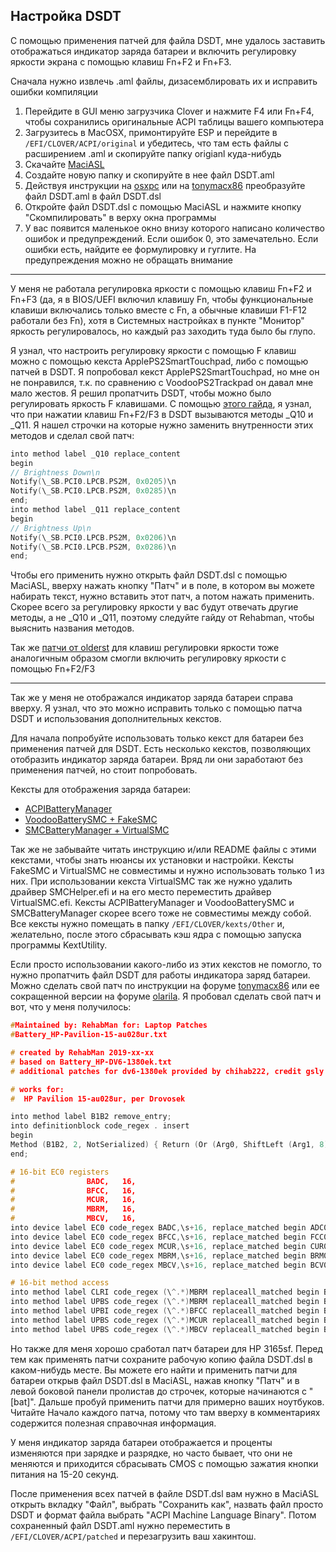 ## Настройка DSDT

С помощью применения патчей для файла DSDT, мне удалось заставить отображаться индикатор заряда батареи и включить регулировку яркости экрана с помощью клавиш Fn+F2 и Fn+F3.

Сначала нужно извлечь .aml файлы, дизасемблировать их и исправить ошибки компиляции

1. Перейдите в GUI меню загрузчика Clover и нажмите F4 или Fn+F4, чтобы сохранились оригинальные ACPI таблицы вашего компьютера
2. Загрузитесь в MacOSX, примонтируйте ESP и перейдите в `/EFI/CLOVER/ACPI/original` и убедитесь, что там есть файлы с расширением .aml и скопируйте папку origianl куда-нибудь
3. Скачайте [MaciASL](/docs/ProgramsList/HackintoshTools.md)
4. Создайте новую папку и скопируйте в нее файл DSDT.aml
5. Действуя инструкции на [osxpc](https://osxpc.ru/faq/acpi-manual/) или на [tonymacx86](https://www.tonymacx86.com/threads/guide-patching-laptop-dsdt-ssdts.152573/) преобразуйте файл DSDT.aml в файл DSDT.dsl
6. Откройте файл DSDT.dsl с помощью MaciASL и нажмите кнопку "Скомпилировать" в верху окна программы
7. У вас появится маленькое окно внизу которого написано количество ошибок и предупреждений. Если ошибок 0, это замечательно. Если ошибки есть, найдите ее формулировку и гуглите. На предупреждения можно не обращать внимание

------

У меня не работала регулировка яркости с помощью клавиш Fn+F2 и Fn+F3 (да, я в BIOS/UEFI включил клавишу Fn, чтобы функциональные клавиши включались только вместе с Fn, а обычные клавиши F1-F12 работали без Fn), хотя в Системных настройках в пункте "Монитор" яркость регулировалось, но каждый раз заходить туда было бы глупо.

Я узнал, что настроить регулировку яркости с помощью F клавиш можно с помощью кекста ApplePS2SmartTouchpad, либо с помощью патчей в DSDT. Я попробовал кекст ApplePS2SmartTouchpad, но мне он не понравился, т.к. по сравнению с VoodooPS2Trackpad он давал мне мало жестов. Я решил пропатчить DSDT, чтобы можно было регулировать яркость F клавишами. С помощью [этого гайда](https://www.tonymacx86.com/threads/guide-patching-dsdt-ssdt-for-laptop-backlight-control.152659/), я узнал, что при нажатии клавиш Fn+F2/F3 в DSDT вызываются методы _Q10 и _Q11. Я нашел строчки на которые нужно заменить внутренности этих методов и сделал свой патч:

```c
into method label _Q10 replace_content
begin
// Brightness Down\n
Notify(\_SB.PCI0.LPCB.PS2M, 0x0205)\n
Notify(\_SB.PCI0.LPCB.PS2M, 0x0285)\n
end;
into method label _Q11 replace_content
begin
// Brightness Up\n
Notify(\_SB.PCI0.LPCB.PS2M, 0x0206)\n
Notify(\_SB.PCI0.LPCB.PS2M, 0x0286)\n
end;
```

Чтобы его применить нужно открыть файл DSDT.dsl с помощью MaciASL, вверху нажать кнопку "Патч" и в поле, в котором вы можете набирать текст, нужно вставить этот патч, а потом нажать применить. Скорее всего  за регулировку яркости у вас будут отвечать другие методы, а не _Q10 и _Q11, поэтому следуйте гайду от Rehabman, чтобы выяснить названия методов.

Так же [патчи от olderst](https://github.com/olderst/Keyboard-Patches) для клавиш регулировки яркости тоже аналогичным образом смогли включить регулировку яркости с помощью Fn+F2/F3

------

Так же у меня не отображался индикатор заряда батареи справа вверху. Я узнал, что это можно исправить только с помощью патча DSDT и использования дополнительных кекстов.

Для начала попробуйте использовать только кекст для батареи без применения патчей для DSDT. Есть несколько кекстов, позволяющих отобразить индикатор заряда батареи. Вряд ли они заработают без применения патчей, но стоит попробовать.

Кексты для отображения заряда батареи:

- [ACPIBatteryManager](https://bitbucket.org/RehabMan/os-x-acpi-battery-driver/downloads/)
- [VoodooBatterySMC + FakeSMC](https://sourceforge.net/projects/hwsensors3.hwsensors.p/)
- [SMCBatteryManager + VirtualSMC](https://github.com/acidanthera/VirtualSMC/releases)

Так же не забывайте читать инструкцию и/или README файлы с этими кекстами, чтобы знать нюансы их установки и настройки. Кексты FakeSMC и VirtualSMC не совместимы и нужно использовать только 1 из них. При использовании кекста VirtualSMC так же нужно удалить драйвер SMCHelper.efi и на его место переместить драйвер VirtualSMC.efi. Кексты ACPIBatteryManager и VoodooBatterySMC и SMCBatteryManager скорее всего тоже не совместимы между собой. Все кексты нужно помещать в папку `/EFI/CLOVER/kexts/Other` и, желательно, после этого сбрасывать кэш ядра с помощью запуска программы KextUtility.

Если просто использовании какого-либо из этих кекстов не помогло, то нужно пропатчить файл DSDT для работы индикатора заряд батареи. Можно сделать свой патч по инструкции на форуме [tonymacx86](https://www.tonymacx86.com/threads/guide-how-to-patch-dsdt-for-working-battery-status.116102/) или ее сокращенной версии на форуме [olarila](https://olarila.com/forum/viewtopic.php?f=28&t=8208). Я пробовал сделать свой патч и вот, что у меня получилось:

```c
#Maintained by: RehabMan for: Laptop Patches
#Battery_HP-Pavilion-15-au028ur.txt

# created by RehabMan 2019-xx-xx
# based on Battery_HP-DV6-1380ek.txt
# additional patches for dv6-1380ek provided by chihab222, credit gsly

# works for:
#  HP Pavilion 15-au028ur, per Drovosek

into method label B1B2 remove_entry;
into definitionblock code_regex . insert
begin
Method (B1B2, 2, NotSerialized) { Return (Or (Arg0, ShiftLeft (Arg1, 8))) }\n
end;

# 16-bit EC0 registers
#                BADC,   16,
#                BFCC,   16,
#                MCUR,   16,
#                MBRM,   16,
#                MBCV,   16,
into device label EC0 code_regex BADC,\s+16, replace_matched begin ADC0,8,ADC1,8, end;
into device label EC0 code_regex BFCC,\s+16, replace_matched begin FCC0,8,FCC1,8, end;
into device label EC0 code_regex MCUR,\s+16, replace_matched begin CUR0,8,CUR1,8, end;
into device label EC0 code_regex MBRM,\s+16, replace_matched begin BRM0,8,BRM1,8, end;
into device label EC0 code_regex MBCV,\s+16, replace_matched begin BCV0,8,BCV1,8, end;

# 16-bit method access
into method label CLRI code_regex (\^.*)MBRM replaceall_matched begin B1B2\(%1BRM0,%1BRM1\) end;
into method label UPBS code_regex (\^.*)MBRM replaceall_matched begin B1B2\(%1BRM0,%1BRM1\) end;
into method label UPBI code_regex (\^.*)BFCC replaceall_matched begin B1B2\(%1FCC0,%1FCC1\) end;
into method label UPBS code_regex (\^.*)MCUR replaceall_matched begin B1B2\(%1CUR0,%1CUR1\) end;
into method label UPBS code_regex (\^.*)MBCV replaceall_matched begin B1B2\(%1BCV0,%1BCV1\) end;
```

Но также для меня хорошо сработал патч батареи для HP 3165sf. Перед тем как применять патчи сохраните рабочую копию файла DSDT.dsl в каком-нибудь месте. Вы можете его найти и применить патчи для батареи открыв файл DSDT.dsl в MaciASL, нажав кнопку "Патч" и в левой боковой панели пролистав до строчек, которые начинаются с "[bat]". Дальше пробуй применить патчи для примерно ваших ноутбуков. Читайте Начало каждого патча, потому что там вверху в комментариях содержится полезная справочная информация.

У меня индикатор заряда батареи отображается и проценты изменяются при зарядке и разрядке, но часто бывает, что они не меняются и приходится сбрасывать CMOS с помощью зажатия кнопки питания на 15-20 секунд.

После применения всех патчей в файле DSDT.dsl вам нужно в MaciASL открыть вкладку "Файл", выбрать "Сохранить как", назвать файл просто DSDT и формат файла выбрать "ACPI Machine Language Binary". Потом сохраненный файл DSDT.aml нужно переместить в `/EFI/CLOVER/ACPI/patched` и перезагрузить ваш хакинтош.